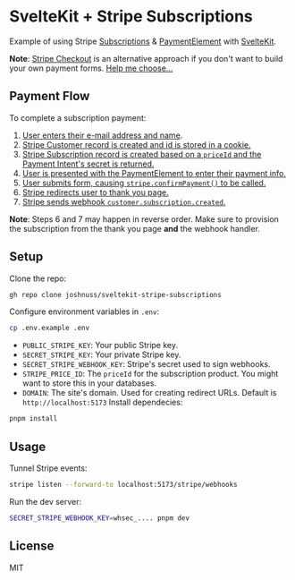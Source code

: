 # SvelteKit + Stripe Subscriptions

Example of using Stripe [Subscriptions](https://stripe.com/docs/api/subscriptions) & [PaymentElement](https://stripe.com/docs/payments/payment-element) with [SvelteKit](https://kit.svelte.dev).

**Note**: [Stripe Checkout](https://stripe.com/payments/checkout) is an alternative approach if you don't want to build your own payment forms. [Help me choose...](https://dev.to/stripe/making-sense-of-stripe-checkout-payment-links-and-the-payment-element-23o5)

## Payment Flow

To complete a subscription payment:

1. [User enters their e-mail address and name](https://github.com/joshnuss/sveltekit-stripe-subscriptions/blob/main/src/routes/checkout/%2Bpage.svelte).
2. [Stripe Customer record is created and id is stored in a cookie.](https://github.com/joshnuss/sveltekit-stripe-subscriptions/blob/main/src/routes/checkout/%2Bpage.server.js)
3. [Stripe Subscription record is created based on a `priceId` and the Payment Intent's secret is returned.](https://github.com/joshnuss/sveltekit-stripe-subscriptions/blob/main/src/routes/checkout/payment/%2Bpage.server.js)
4. [User is presented with the PaymentElement to enter their payment info.](https://github.com/joshnuss/sveltekit-stripe-subscriptions/blob/820c9ae025caf5c34a6bc1e725eefa87d64e576d/src/routes/checkout/payment/%2Bpage.svelte#L40-L46)
5. [User submits form, causing `stripe.confirmPayment()` to be called.](https://github.com/joshnuss/sveltekit-stripe-subscriptions/blob/820c9ae025caf5c34a6bc1e725eefa87d64e576d/src/routes/checkout/payment/%2Bpage.svelte#L21-L32)
6. [Stripe redirects user to thank you page.](https://github.com/joshnuss/sveltekit-stripe-subscriptions/blob/main/src/routes/checkout/complete/%2Bpage.server.js)
7. [Stripe sends webhook `customer.subscription.created`.](https://github.com/joshnuss/sveltekit-stripe-subscriptions/blob/main/src/routes/stripe/webhooks/%2Bserver.js)

**Note**: Steps 6 and 7 may happen in reverse order. Make sure to provision the subscription from the thank you page **and** the webhook handler.

## Setup

Clone the repo:

```sh
gh repo clone joshnuss/sveltekit-stripe-subscriptions
```

Configure environment variables in `.env`:

```sh
cp .env.example .env
```

- `PUBLIC_STRIPE_KEY`: Your public Stripe key.
- `SECRET_STRIPE_KEY`: Your private Stripe key.
- `SECRET_STRIPE_WEBHOOK_KEY`: Stripe's secret used to sign webhooks.
- `STRIPE_PRICE_ID`: The `priceId` for the subscription product. You might want to store this in your databases.
- `DOMAIN`: The site's domain. Used for creating redirect URLs. Default is `http://localhost:5173`
  Install dependecies:

```sh
pnpm install
```

## Usage

Tunnel Stripe events:

```sh
stripe listen --forward-to localhost:5173/stripe/webhooks
```

Run the dev server:

```sh
SECRET_STRIPE_WEBHOOK_KEY=whsec_.... pnpm dev
```

## License

MIT
